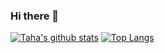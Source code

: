 ### Hi there 👋
[![Taha's github stats](https://github-readme-stats.vercel.app/api?username=howard20181&show_icons=true&theme=radical)](https://github.com/tahayaseenp/#)
[![Top Langs](https://github-readme-stats.vercel.app/api/top-langs/?username=anuraghazra&hide=&theme=radical&layout=compact)](https://github.com/tahayaseenp/#)
